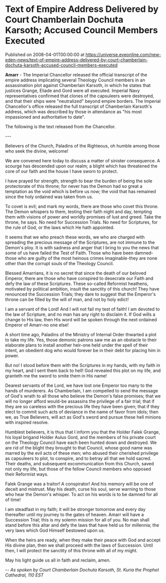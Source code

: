 # Text of Empire Address Delivered by Court Chamberlain Dochuta Karsoth; Accused Council Members Executed
Published on 2008-04-01T00:00:00 at https://universe.eveonline.com/new-eden-news/text-of-empire-address-delivered-by-court-chamberlain-dochuta-karsoth-accused-council-members-executed

**Amarr** \- The Imperial Chancellor released the official transcript of the empire address implicating several Theology Council members in an assassination plot against Chamberlain Karsoth, in which he states that justices Grange, Eliade and Gord were all executed. Imperial Navy representatives confirmed that clones of the capsuleers were destroyed, and that their ships were "neutralized" beyond empire borders. The Imperial Chancellor's office released the full transcript of Chamberlain Karsoth's address, which was described by those in attendance as "his most impassioned and authoritative to date". 

The following is the text released from the Chancellor. 

\--- 

Believers of the Church, Paladins of the Righteous, oh humble among those who seek the divine, welcome! 

We are convened here today to discuss a matter of sinister consequence. A scourge has descended upon our realm; a blight which has threatened the core of our faith and the house I have sworn to protect. 

I have prayed for strength; strength to bear the burden of being the sole protectorate of this throne; for never has the Demon had so great a temptation as the void which is before us now; the void that has remained since the holy ordained was taken from us. 

To covet is evil; and mark my words, there are those who covet this throne. The Demon whispers to them, testing their faith night and day, tempting them with visions of power and worldly promises of lust and greed. Take the throne, he says. No need for Succession Trials. No need for Scriptures, for the rule of God, or the laws which He hath appointed. 

It seems that we who preach these words, we who are charged with spreading the precious message of the Scriptures, are not immune to the Demon's ploy. It is with sadness and anger that I bring to you the news that some of us have failed the Test of Faith. Those who have been damned-those who are guilty of the most heinous crimes imaginable-they are none other than the corrupt souls of the Theology Council. 

Blessed Amarrians, it is no secret that since the death of our beloved Emperor, there are those who have conspired to desecrate our Faith and defy the law of these Scriptures. These so-called Reformist heathens, motivated by political ambition, insult the sanctity of this church! They have renounced the Succession Trials; they dare to suggest that the Emperor's throne can be filled by the will of man, and not by holy edict! 

I am a servant of the Lord! And I will not fail my test of faith! I am devoted to the law of Scripture, and no man has any right to disclaim it. If God wills a change to His law, then His word will be spoken through the next ordained Emperor of Amarr-no one else! 

A short time ago, Paladins of the Ministry of Internal Order thwarted a plot to take my life. Yes, those demonic patrons saw me as an obstacle to their elaborate plans to install another heir-one held under the spell of their intent, an obedient dog who would forever be in their debt for placing him in power. 

But no! I stood before them with the Scriptures in my hands, with my faith in my heart, and I sent them back to hell! God revealed this plot on my life, and granteth me the sword to smite them in His name! 

Dearest servants of the Lord, we have lost one Emperor too many to the hands of murderers. As Chamberlain, I am compelled to send the message of God's wrath to all those who believe the Demon's false promises; that we will no longer afford would-be assassins the privilege of a fair trial; that if they are so careless with the precious life they have been given; that if they elect to commit such acts of deviance in the name of favor from idols; then we, as True Believers, will act as God's sword and pursue these hell minions with inspired resolve. 

Humblest believers, it is thus that I inform you that the Holder Falek Grange, his loyal brigand Holder Aulus Gord, and the members of his private court on the Theology Council have each been hunted down and destroyed. We are rid of the blight they brought to that Council, whose good name was marred by the evil acts of these men; who abused their cherished privilege as capsuleers to plot, to conspire, and to betray all that we hold sacred. Their deaths, and subsequent excommunication from this Church, saved not only my life, but those of the fellow Council members who opposed their Reformist ways. 

Falek Grange was a traitor! A conspirator! And his memory will be one of deceit and mistrust. May his death, curse his soul, serve warning to those who hear the Demon's whisper. To act on his words is to be damned for all of time! 

I am steadfast in my faith; it will be stronger tomorrow and every day thereafter until my journey to the gates of heaven. Amarr will have a Succession Trial; this is my solemn mission for all of you. No man shall stand before this altar and defy the laws that have held us for millennia; the very laws which God Himself bestowed upon us. 

When the heirs are ready, when they make their peace with God and accept His divine plan, then we shall proceed with the laws of Succession. Until then, I will protect the sanctity of this throne with all of my might. 

May his light guide us all in faith and reclaim, amen. 

_\-- As spoken by Court Chamberlain Dochuta Karsoth, St. Kuria the Prophet Cathedral, 110 EST_
